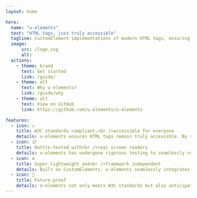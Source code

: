 ```yaml
---
layout: home

hero:
  name: "u-elements"
  text: "HTML tags, just truly accessible"
  tagline: CustomElement implementations of modern HTML tags, ensuring outstanding accessibility.
  image:
      src: /logo.svg
      alt: 
  actions:
    - theme: brand
      text: Get started
      link: /guide/
    - theme: alt
      text: Why u-elements?
      link: /guide/why
    - theme: alt
      text: View on GitHub
      link: https://github.com/u-elements/u-elements

features:
  - icon: ☑️
    title: W3C standards compliant,<br />accessible for everyone
    details: u-elements ensures HTML tags remain truly accessible. By seamlessly integrating CustomElements, we bridge the gap for assistive technologies, making your web applications inclusive and user-friendly.
  - icon: 📋
    title: Battle-tested with<br />real screen readers
    details: u-elements has undergone rigorous testing to seamlessly replace HTML elements with their accessible counterparts. With u-elements, you can be confident in delivering a web experience that is both robust and inclusive.
  - icon: ⚙️
    title: Super lightweight and<br />framework independent
    details: Built on CustomElements, u-elements seamlessly integrates into any project, regardless of the framework in use. Developers will appreciate the added convenience of VSCode autocomplete, inline documentation, and TypeScript definitions for popular frameworks like React, Solid, Svelte, Vue, and Qwik.
  - icon: 🪽
    title: Future-proof
    details: U-elements not only meets W3C standards but also anticipates changes in assistive technology. As your codebase evolves, u-elements serves as a self-destructing enhancement, gradually becoming obsolete as assistive technologies catch up to the new HTML Elements. Plus, with easy opt-in and opt-out features, integrating or removing u-elements is a breeze. And did we mention it's lightweight, simple, and performant at just <span data-bytes="gzip"></span> (minified and compressed)?
---
```

<script setup>
import { data } from './filesize.data.ts'

// Let page render first
if (typeof document !== 'undefined') setTimeout(() =>
  document.querySelectorAll('[data-bytes]').forEach((el) => {
    el.textContent = data[el.getAttribute('data-bytes')]
  })
)
</script>

<!--
Drop in CustomElements enhancing accessibility of HTML elements. Because assistive technology does not fully understand the new and shiny HTML tags yet. Briding the gap.
- icon: 🛠️
    title: Battletested
    details: U-elements empowers developers to effortlessly replace HTML elements with their accessible counterparts, ensuring a truly inclusive web experience.
  - icon: 🛠️
    title: Framework independent
    details: As u-elements is buildt using Custom Elements, they can be used with any framework or even without. You can easily incorporate u-elements into your current projects without having to rewrite the existing codebases. But wait there is more; u-elements also comes with vscode autocomplete and inline documentation, as well as and typescript definitions for the frameworks React, Solid, Svelte, Vue and Qwik.
  - icon: 🛠️
    title: W3C standards compliant
    details: U-elements empowers developers to effortlessly replace HTML elements with their accessible counterparts, ensuring a truly inclusive web experience. W3C standards compatible and truly accessible. Also exports compliant HTMLElement Javascript DOM interfaces.
  - icon: 🛠️
    title: Future-proof
    details: u-elements is a self destructing, in the sense that it will gradually not be needed, along with assistive technology increasing support for the new HTML Elements.
  - icon: 🛠️
    title: Easy opt in and opt out
    details: By prioritizing W3C standards compatibility, our project not only facilitates smooth integration but also guarantees a reliable and future-proof solution. Want to start using u-elements? Just add a "u-" to your element names. Want to stop using u-elements? Find and replace "u-" with "" and you're done!
  - icon: 🛠️
    title: Lightweight, simple, performant
    details: Only <span data-bytes="gzip"></span> (minified and compressed)
-->